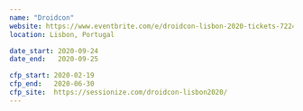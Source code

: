 ```yaml
---
name: "Droidcon"
website: https://www.eventbrite.com/e/droidcon-lisbon-2020-tickets-72244867343
location: Lisbon, Portugal

date_start: 2020-09-24
date_end:   2020-09-25

cfp_start: 2020-02-19
cfp_end:   2020-06-30
cfp_site:  https://sessionize.com/droidcon-lisbon2020/
---
```

